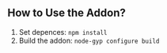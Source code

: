 ## How to Use the Addon?
1. Set depences: ``` npm install ```
2. Build the addon: ``` node-gyp configure build ```